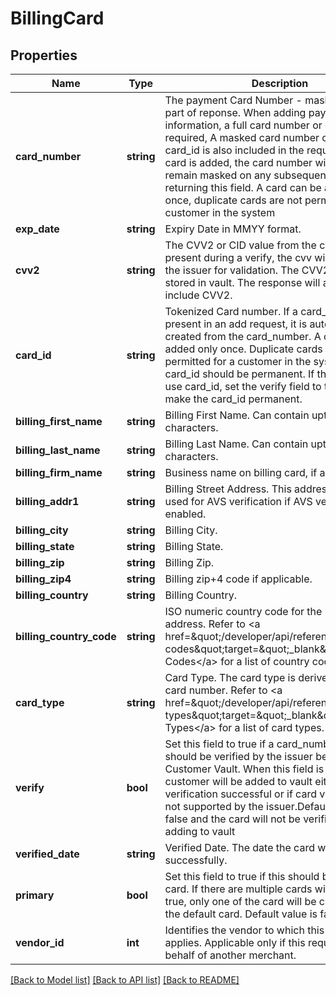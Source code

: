 # BillingCard

## Properties
Name | Type | Description | Notes
------------ | ------------- | ------------- | -------------
**card_number** | **string** | The payment Card Number - masked if this is part of reponse. When adding payment information, a full card number or card id is required, A masked card number can be used if card_id is also included in the request. Once a card is added, the card number will always remain masked on any subsequent requests returning this field. A card can be added only once,  duplicate cards are not permitted for a customer in the system | 
**exp_date** | **string** | Expiry Date in MMYY format. | [optional] 
**cvv2** | **string** | The CVV2 or CID value from the credit card. If present during a verify, the cvv will be sent to the issuer for validation. The CVV2 will not be stored in vault. The response will also not include CVV2. | [optional] 
**card_id** | **string** | Tokenized Card number. If a card_id is not present in an add request, it is automatically created from the card_number. A card can be added only once. Duplicate cards are not permitted for a customer in the system. The card_id should be permanent. If this is a single use card_id, set the verify field to true which will make the card_id permanent. | [optional] 
**billing_first_name** | **string** | Billing First Name. Can contain upto 32 characters. | [optional] 
**billing_last_name** | **string** | Billing Last Name. Can contain upto 32 characters. | [optional] 
**billing_firm_name** | **string** | Business name on billing card, if applicable. | [optional] 
**billing_addr1** | **string** | Billing Street Address. This address will also used for AVS verification if AVS verificaiton is enabled. | [optional] 
**billing_city** | **string** | Billing City. | [optional] 
**billing_state** | **string** | Billing State. | [optional] 
**billing_zip** | **string** | Billing Zip. | 
**billing_zip4** | **string** | Billing zip+4 code if applicable. | [optional] 
**billing_country** | **string** | Billing Country. | [optional] 
**billing_country_code** | **string** | ISO numeric country code for the billing address. Refer to &lt;a href&#x3D;\&quot;/developer/api/reference#country-codes\&quot;target&#x3D;\&quot;_blank\&quot;&gt;Country Codes&lt;/a&gt; for a list of country codes. | [optional] 
**card_type** | **string** | Card Type. The card type is derived from the card number. Refer to &lt;a href&#x3D;\&quot;/developer/api/reference#card-types\&quot;target&#x3D;\&quot;_blank\&quot;&gt;Card Types&lt;/a&gt; for a list of card types. | [optional] 
**verify** | **bool** | Set this field to true if a card_number or card_id should be verified by the issuer before adding to Customer Vault. When this field is set to true, the customer will be added to vault either if the card verification successful or if card verification is not supported by the issuer.Default value is false and the card will not be verified before adding to vault | [optional] 
**verified_date** | **string** | Verified Date. The date the card was last verified successfully. | [optional] 
**primary** | **bool** | Set this field to true if this should be the default card. If there are multiple cards with primary true, only one of the card will be choosen to be the default card. Default value is false. | [optional] 
**vendor_id** | **int** | Identifies the vendor to which this request applies. Applicable only if this request is on behalf of another merchant. | [optional] 

[[Back to Model list]](../README.md#documentation-for-models) [[Back to API list]](../README.md#documentation-for-api-endpoints) [[Back to README]](../README.md)


